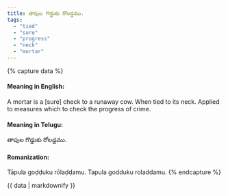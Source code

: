 ```yaml
---
title: తాపుల గొడ్డుకు రోలడ్డము.
tags:
  - "tied"
  - "sure"
  - "progress"
  - "neck"
  - "mortar"
---
```


{% capture data %}
#### Meaning in English:
A mortar is a [sure] check to a runaway cow.
When tied to its neck.
Applied to measures which to check the progress of crime.

#### Meaning in Telugu:
తాపుల గొడ్డుకు రోలడ్డము.

#### Romanization:
Tāpula goḍḍuku rōlaḍḍamu.
Tapula godduku roladdamu.
{% endcapture %}

{{ data | markdownify }}

